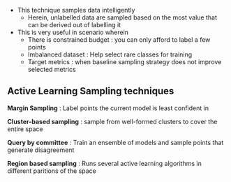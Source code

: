 - This technique samples data intelligently
	- Herein, unlabelled data are sampled based on the most value that can be derived out of labelling it
- This is very useful in scenario wherein
	- There is constrained budget : you can only afford to label a few points
	- Imbalanced dataset : Help select rare classes for training
	- Target metrics : when baseline sampling strategy does not improve selected metrics

## Active Learning Sampling techniques

**Margin Sampling** : Label points the current model is least confident in

**Cluster-based sampling** : sample from well-formed clusters to cover the entire space

**Query by committee** : Train an ensemble of models and sample points that generate disagreement

**Region based sampling** : Runs several active learning algorithms in different paritions of the space